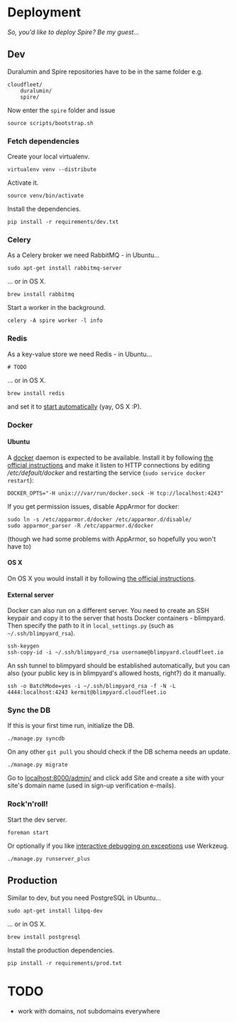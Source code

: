 Deployment
==========
*So, you'd like to deploy Spire? Be my guest...*

Dev
---
Duralumin and Spire repositories have to be in the same folder e.g.

    cloudfleet/
        duralumin/
        spire/

Now enter the `spire` folder and issue

    source scripts/bootstrap.sh

### Fetch dependencies

Create your local virtualenv.

    virtualenv venv --distribute

Activate it.

    source venv/bin/activate

Install the dependencies.

    pip install -r requirements/dev.txt

### Celery

As a Celery broker we need RabbitMQ - in Ubuntu...

    sudo apt-get install rabbitmq-server

... or in OS X.

    brew install rabbitmq

Start a worker in the background.

    celery -A spire worker -l info

### Redis

As a key-value store we need Redis - in Ubuntu...

    # TODO

... or in OS X.

    brew install redis

and set it to [start automatically](http://naleid.com/blog/2011/03/05/running-redis-as-a-user-daemon-on-osx-with-launchd)
(yay, OS X :P).

### Docker

#### Ubuntu

A [docker](http://www.docker.io/) daemon is expected to be available.
Install it by following
[the official instructions](https://docs.docker.com/installation/ubuntulinux/)
and make it listen to HTTP connections
by editing */etc/default/docker* and restarting the service
(`sudo service docker restart`):

    DOCKER_OPTS="-H unix:///var/run/docker.sock -H tcp://localhost:4243"

If you get permission issues, disable AppArmor for docker:

    sudo ln -s /etc/apparmor.d/docker /etc/apparmor.d/disable/
    sudo apparmor_parser -R /etc/apparmor.d/docker

(though we had some problems with AppArmor, so hopefully you won't have to)

#### OS X

On OS X you would install it by following
[the official instructions](https://docs.docker.com/installation/mac/).

#### External server

Docker can also run on a different server.
You need to create an SSH keypair and copy it to the server that hosts
Docker containers - blimpyard. Then specify the path
to it in `local_settings.py` (such as `~/.ssh/blimpyard_rsa`).

    ssh-keygen
    ssh-copy-id -i ~/.ssh/blimpyard_rsa username@blimpyard.cloudfleet.io

An ssh tunnel to blimpyard should be established automatically, but you can
also (your public key is in blimpyard's allowed hosts, right?) do it manually.

    ssh -o BatchMode=yes -i ~/.ssh/blimpyard_rsa -f -N -L 4444:localhost:4243 kermit@blimpyard.cloudfleet.io

### Sync the DB

If this is your first time run, initialize the DB.

    ./manage.py syncdb

On any other `git pull` you should check if the DB schema needs an update.

    ./manage.py migrate

Go to [localhost:8000/admin/]() and click add Site and create a site with
your site's domain name (used in sign-up verification e-mails).

### Rock'n'roll!

Start the dev server.

    foreman start

Or optionally if you like [interactive debugging on exceptions][runserver_plus]
use Werkzeug.

    ./manage.py runserver_plus


Production
----------
Similar to dev, but you need PostgreSQL in Ubuntu...

    sudo apt-get install libpq-dev

... or in OS X.

    brew install postgresql

Install the production dependencies.

    pip install -r requirements/prod.txt

[runserver_plus]: http://django-extensions.readthedocs.org/en/latest/runserver_plus.html

TODO
====
- work with domains, not subdomains everywhere
